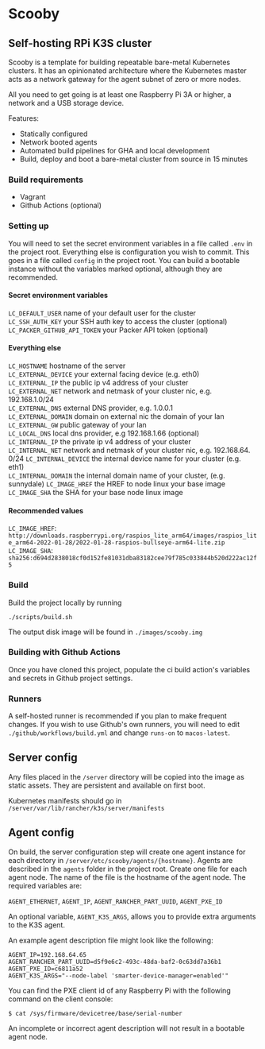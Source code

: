 # Scooby

## Self-hosting RPi K3S cluster

Scooby is a template for building repeatable bare-metal Kubernetes clusters. It has an opinionated architecture where the Kubernetes master acts as a network gateway for the agent subnet of zero or more nodes.

All you need to get going is at least one Raspberry Pi 3A or higher, a network and a USB storage device.

Features:

- Statically configured
- Network booted agents
- Automated build pipelines for GHA and local development
- Build, deploy and boot a bare-metal cluster from source in 15 minutes

### Build requirements

- Vagrant
- Github Actions (optional)

### Setting up

You will need to set the secret environment variables in a file called `.env` in the project root.
Everything else is configuration you wish to commit. This goes in a file called `config` in the project root.
You can build a bootable instance without the variables marked optional, although they are recommended.

#### Secret environment variables

`LC_DEFAULT_USER` name of your default user for the cluster  
`LC_SSH_AUTH_KEY` your SSH auth key to access the cluster (optional)  
`LC_PACKER_GITHUB_API_TOKEN` your Packer API token (optional)

#### Everything else

`LC_HOSTNAME` hostname of the server  
`LC_EXTERNAL_DEVICE` your external facing device (e.g. eth0)  
`LC_EXTERNAL_IP` the public ip v4 address of your cluster  
`LC_EXTERNAL_NET` network and netmask of your cluster nic, e.g. 192.168.1.0/24  
`LC_EXTERNAL_DNS` external DNS provider, e.g. 1.0.0.1  
`LC_EXTERNAL_DOMAIN` domain on external nic the domain of your lan  
`LC_EXTERNAL_GW` public gateway of your lan  
`LC_LOCAL_DNS` local dns provider, e.g 192.168.1.66 (optional)  
`LC_INTERNAL_IP` the private ip v4 address of your cluster  
`LC_INTERNAL_NET` network and netmask of your cluster nic, e.g. 192.168.64. 0/24
`LC_INTERNAL_DEVICE` the internal device name for your cluster (e.g. eth1)  
`LC_INTERNAL_DOMAIN` the internal domain name of your cluster, (e.g. sunnydale)
`LC_IMAGE_HREF` the HREF to node linux your base image  
`LC_IMAGE_SHA` the SHA for your base node linux image

#### Recommended values

`LC_IMAGE_HREF`: `http://downloads.raspberrypi.org/raspios_lite_arm64/images/raspios_lite_arm64-2022-01-28/2022-01-28-raspios-bullseye-arm64-lite.zip`
`LC_IMAGE_SHA`: `sha256:d694d2838018cf0d152fe81031dba83182cee79f785c033844b520d222ac12f5`

### Build

Build the project locally by running

`./scripts/build.sh`

The output disk image will be found in `./images/scooby.img`

### Building with Github Actions

Once you have cloned this project, populate the ci build action's variables and secrets in Github project settings.

### Runners

A self-hosted runner is recommended if you plan to make frequent changes.
If you wish to use Github's own runners, you will need to edit `./github/workflows/build.yml` and change `runs-on` to `macos-latest`.

## Server config

Any files placed in the `/server` directory will be copied into the image as static assets. They are persistent and available on first boot.

Kubernetes manifests should go in `/server/var/lib/rancher/k3s/server/manifests`

## Agent config

On build, the server configuration step will create one agent instance for each directory in `/server/etc/scooby/agents/{hostname}`. Agents are described in the `agents` folder in the project root. Create one file for each agent node. The name of the file is the hostname of the agent node. The required variables are:

`AGENT_ETHERNET`, `AGENT_IP`, `AGENT_RANCHER_PART_UUID`, `AGENT_PXE_ID`

An optional variable, `AGENT_K3S_ARGS`, allows you to provide extra arguments to the K3S agent.

An example agent description file might look like the following:

```AGENT_ETHERNET=b8:27:eb:81:1a:52
AGENT_IP=192.168.64.65
AGENT_RANCHER_PART_UUID=d5f9e6c2-493c-48da-baf2-0c63dd7a36b1
AGENT_PXE_ID=c6811a52
AGENT_K3S_ARGS="--node-label 'smarter-device-manager=enabled'"
```

You can find the PXE client id of any Raspberry Pi with the following command on the client console:

```
$ cat /sys/firmware/devicetree/base/serial-number
```

An incomplete or incorrect agent description will not result in a bootable agent node.